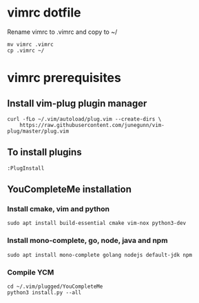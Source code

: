 # vimrc dotfile
Rename vimrc to .vimrc and copy to ~/
```
mv vimrc .vimrc
cp .vimrc ~/
```

# vimrc prerequisites
## Install vim-plug plugin manager
```
curl -fLo ~/.vim/autoload/plug.vim --create-dirs \
    https://raw.githubusercontent.com/junegunn/vim-plug/master/plug.vim
```
## To install plugins
```
:PlugInstall
```

## YouCompleteMe installation
### Install cmake, vim and python
```
sudo apt install build-essential cmake vim-nox python3-dev
```
### Install mono-complete, go, node, java and npm
```
sudo apt install mono-complete golang nodejs default-jdk npm
```
### Compile YCM
```
cd ~/.vim/plugged/YouCompleteMe
python3 install.py --all
```
